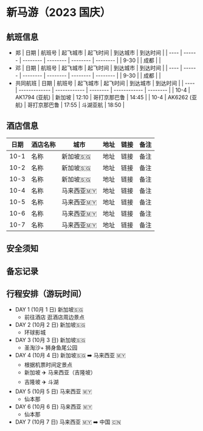 # 新马游（2023 国庆）

## 航班信息

- 郑
    | 日期 | 航班号 | 起飞城市 | 起飞时间 | 到达城市 | 到达时间 |
    | ---- | ------ | -------- | -------- | -------- | -------- |
    | 9-30 |        | 成都     |          |
- 邓
  | 日期 | 航班号 | 起飞城市 | 起飞时间 | 到达城市 | 到达时间 |
  | ---- | ------ | -------- | -------- | -------- | -------- |
  | 9-30 |        | 成都     |          |
- 共同航班
    | 日期 | 航班号        | 起飞城市     | 起飞时间 | 到达城市     | 到达时间 |
    | ---- | ------------- | ------------ | -------- | ------------ | -------- |
    | 10-4 | AK1794 (亚航) | 新加坡       | 12:10    | 哥打京那巴鲁 | 14:45    |
    | 10-4 | AK6262 (亚航) | 哥打京那巴鲁 | 17:55    | 斗湖亚航     | 18:50    |

## 酒店信息

 | 日期 | 酒店名称 | 城市      | 地址 | 链接 | 备注 |
 | ---- | -------- | --------- | ---- | ---- | ---- |
 | 10-1 | 名称     | 新加坡🇸🇬   | 地址 | 链接 | 备注 |
 | 10-2 | 名称     | 新加坡🇸🇬   | 地址 | 链接 | 备注 |
 | 10-3 | 名称     | 新加坡🇸🇬   | 地址 | 链接 | 备注 |
 | 10-4 | 名称     | 马来西亚🇲🇾 | 地址 | 链接 | 备注 |
 | 10-5 | 名称     | 马来西亚🇲🇾 | 地址 | 链接 | 备注 |
 | 10-6 | 名称     | 马来西亚🇲🇾 | 地址 | 链接 | 备注 |
 | 10-7 | 名称     | 马来西亚🇲🇾 | 地址 | 链接 | 备注 |

## 安全须知

## 备忘记录

## 行程安排（游玩时间）

- DAY 1 (10月 1 日)  新加坡🇸🇬
  - 前往酒店 逛酒店周边景点
- DAY 2 (10月 2 日)  新加坡🇸🇬
  - 环球影城
- DAY 3 (10月 3 日)  新加坡🇸🇬
  - 圣淘沙+ 狮身鱼尾公园
- DAY 4 (10月 4 日)  新加坡🇸🇬 ➡️ 马来西亚 🇲🇾
  - 根据机票时间定景点
  - 新加坡 ✈️ 马来西亚（吉隆坡）  
  - 吉隆坡 ✈️ 斗湖
- DAY 5 (10月 5 日)  马来西亚 🇲🇾
  - 仙本那
- DAY 6 (10月 6 日)  马来西亚 🇲🇾
  - 仙本那
- DAY 7 (10月 7 日)  马来西亚 🇲🇾 ➡️ 中国 🇨🇳

